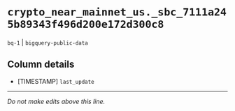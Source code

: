 # `crypto_near_mainnet_us._sbc_7111a245b89343f496d200e172d300c8`
`bq-1` | `bigquery-public-data`

## Column details
* [TIMESTAMP] `last_update`

-------------------------------------------------------------------------------
*Do not make edits above this line.*
